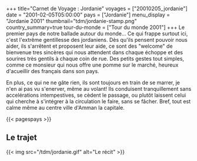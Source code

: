 +++
title="Carnet de Voyage : Jordanie"
voyages = ["20010205_jordanie"]
date = "2001-02-05T05:00:00"
pays = ["Jordanie"]
menu_display = "Jordanie 2001"
thumbnail="tdm/jordanie-stamp.png"
country_summary=true
tour-du-monde = ["Tour du monde 2001"]
+++
Le premier pays de notre ballade autour du monde... Ce qui frappe surtout ici, c'est l'extrême gentillesse des jordaniens. Dès qu'ils pensent pouvoir nous aider, ils s'arrêtent et proposent leur aide, ce sont des "welcome" de bienvenue tres sincères qui nous attendent dans chaque échoppe et des sourires très gentils à chaque coin de rue. Des petits gestes tout simples, comme ce monsieur qui nous offre une pomme sur le marché, heureux d'acueillir des français dans son pays. 

En plus, ce qui ne ne gâte rien, ils sont toujours en train de se marrer, je n'en ai pas vu s'enerver, même au volant! Ils conduisent tranquillement sans accelérations intempestives, se cèdent le passage, ou plutôt laissent celui qui cherche à s'intégrer à la circulation le faire, sans se fâcher. Bref, tout est calme même au centre ville d'Amman la capitale.

{{< pagespays >}}
## Le trajet
{{< img src="/tdm/jordanie.gif" alt="Le récit" >}}